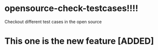 # opensource-check-testcases!!!!
Checkout different test cases in the open source

# This one is the new feature [ADDED]
